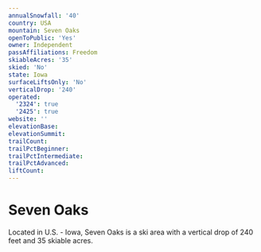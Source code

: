```yaml
---
annualSnowfall: '40'
country: USA
mountain: Seven Oaks
openToPublic: 'Yes'
owner: Independent
passAffiliations: Freedom
skiableAcres: '35'
skied: 'No'
state: Iowa
surfaceLiftsOnly: 'No'
verticalDrop: '240'
operated:
  '2324': true
  '2425': true
website: ''
elevationBase:
elevationSummit:
trailCount:
trailPctBeginner:
trailPctIntermediate:
trailPctAdvanced:
liftCount:
---
```



# Seven Oaks

Located in U.S. - Iowa, Seven Oaks is a ski area with a vertical drop of 240 feet and 35 skiable acres.
